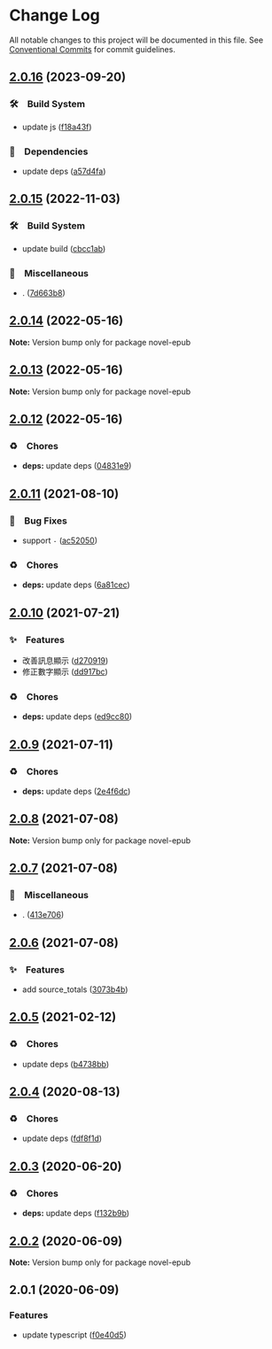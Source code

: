 # Change Log

All notable changes to this project will be documented in this file.
See [Conventional Commits](https://conventionalcommits.org) for commit guidelines.

## [2.0.16](https://github.com/bluelovers/ws-epub/compare/novel-epub@2.0.15...novel-epub@2.0.16) (2023-09-20)



### 🛠　Build System

* update js ([f18a43f](https://github.com/bluelovers/ws-epub/commit/f18a43ff88436f8e3d22da8e8e29ea49671dde21))


### 📌　Dependencies

* update deps ([a57d4fa](https://github.com/bluelovers/ws-epub/commit/a57d4fad89cdd42664cb12fbd693e2312c921cd4))



## [2.0.15](https://github.com/bluelovers/ws-epub/compare/novel-epub@2.0.14...novel-epub@2.0.15) (2022-11-03)



### 🛠　Build System

* update build ([cbcc1ab](https://github.com/bluelovers/ws-epub/commit/cbcc1abfd935d15a50d89b2d41fdead04f10f9da))


### 🔖　Miscellaneous

* . ([7d663b8](https://github.com/bluelovers/ws-epub/commit/7d663b854154f40dac95241778a5dacc078207bd))



## [2.0.14](https://github.com/bluelovers/ws-epub/compare/novel-epub@2.0.13...novel-epub@2.0.14) (2022-05-16)

**Note:** Version bump only for package novel-epub





## [2.0.13](https://github.com/bluelovers/ws-epub/compare/novel-epub@2.0.12...novel-epub@2.0.13) (2022-05-16)

**Note:** Version bump only for package novel-epub





## [2.0.12](https://github.com/bluelovers/ws-epub/compare/novel-epub@2.0.11...novel-epub@2.0.12) (2022-05-16)


### ♻️　Chores

* **deps:** update deps ([04831e9](https://github.com/bluelovers/ws-epub/commit/04831e90a4552a048b4fb6a3234cc86619b82270))





## [2.0.11](https://github.com/bluelovers/ws-epub/compare/novel-epub@2.0.10...novel-epub@2.0.11) (2021-08-10)


### 🐛　Bug Fixes

* support `‐` ([ac52050](https://github.com/bluelovers/ws-epub/commit/ac52050ea2479729e047859823b95d1ff5aae97c))


### ♻️　Chores

* **deps:** update deps ([6a81cec](https://github.com/bluelovers/ws-epub/commit/6a81cecd9f038dd1148a5964aca769f469771add))





## [2.0.10](https://github.com/bluelovers/ws-epub/compare/novel-epub@2.0.9...novel-epub@2.0.10) (2021-07-21)


### ✨　Features

* 改善訊息顯示 ([d270919](https://github.com/bluelovers/ws-epub/commit/d270919cccd0077bda23552996c3cfa31ab48600))
* 修正數字顯示 ([dd917bc](https://github.com/bluelovers/ws-epub/commit/dd917bc14d2b58ca8e2354e4663090dbf9291cc0))


### ♻️　Chores

* **deps:** update deps ([ed9cc80](https://github.com/bluelovers/ws-epub/commit/ed9cc80648b09f1b85fd001b757f51da3881980e))





## [2.0.9](https://github.com/bluelovers/ws-epub/compare/novel-epub@2.0.8...novel-epub@2.0.9) (2021-07-11)


### ♻️　Chores

* **deps:** update deps ([2e4f6dc](https://github.com/bluelovers/ws-epub/commit/2e4f6dceffbe16941d36a281a943847a026bd114))





## [2.0.8](https://github.com/bluelovers/ws-epub/compare/novel-epub@2.0.7...novel-epub@2.0.8) (2021-07-08)

**Note:** Version bump only for package novel-epub





## [2.0.7](https://github.com/bluelovers/ws-epub/compare/novel-epub@2.0.6...novel-epub@2.0.7) (2021-07-08)


### 🔖　Miscellaneous

* . ([413e706](https://github.com/bluelovers/ws-epub/commit/413e706004f0466578f74f87d554e887c44ad536))





## [2.0.6](https://github.com/bluelovers/ws-epub/compare/novel-epub@2.0.5...novel-epub@2.0.6) (2021-07-08)


### ✨　Features

* add source_totals ([3073b4b](https://github.com/bluelovers/ws-epub/commit/3073b4bf0d303594a134f2c2040c0734c92d391a))





## [2.0.5](https://github.com/bluelovers/ws-epub/compare/novel-epub@2.0.4...novel-epub@2.0.5) (2021-02-12)


### ♻️　Chores

* update deps ([b4738bb](https://github.com/bluelovers/ws-epub/commit/b4738bb61982286d8770cfae267717b9cac58e4f))





## [2.0.4](https://github.com/bluelovers/ws-epub/compare/novel-epub@2.0.3...novel-epub@2.0.4) (2020-08-13)


### ♻️　Chores

* update deps ([fdf8f1d](https://github.com/bluelovers/ws-epub/commit/fdf8f1d5eefac9e040f8d4fc34fa545e8e7b52e4))





## [2.0.3](https://github.com/bluelovers/ws-epub/compare/novel-epub@2.0.2...novel-epub@2.0.3) (2020-06-20)


### ♻️　Chores

* **deps:** update deps ([f132b9b](https://github.com/bluelovers/ws-epub/commit/f132b9b049da8ff86f5f3ef1eee7a7e143c0f77a))





## [2.0.2](https://github.com/bluelovers/ws-epub/compare/novel-epub@2.0.1...novel-epub@2.0.2) (2020-06-09)

**Note:** Version bump only for package novel-epub





## 2.0.1 (2020-06-09)


### Features

* update typescript ([f0e40d5](https://github.com/bluelovers/ws-epub/commit/f0e40d5bc786e99112c8d65c09754a184e5e70c9))

